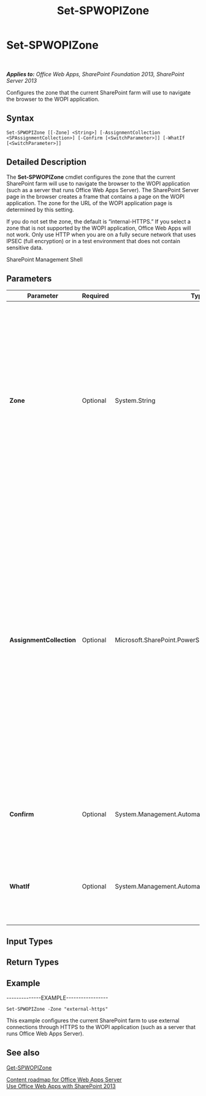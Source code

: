 ﻿---
title: Set-SPWOPIZone
TOCTitle: Set-SPWOPIZone
ms:assetid: bc751cc4-8ac8-45f7-b6ea-da6fcb5473ac
ms:mtpsurl: https://technet.microsoft.com/en-us/library/JJ219451(v=office.15)
ms:contentKeyID: 48409077
ms.date: 10/13/2017
mtps_version: v=office.15
---

# Set-SPWOPIZone

 

_**Applies to:** Office Web Apps, SharePoint Foundation 2013, SharePoint Server 2013_


Configures the zone that the current SharePoint farm will use to navigate the browser to the WOPI application.

## Syntax

    Set-SPWOPIZone [[-Zone] <String>] [-AssignmentCollection <SPAssignmentCollection>] [-Confirm [<SwitchParameter>]] [-WhatIf [<SwitchParameter>]]

## Detailed Description

The **Set-SPWOPIZone** cmdlet configures the zone that the current SharePoint farm will use to navigate the browser to the WOPI application (such as a server that runs Office Web Apps Server). The SharePoint Server page in the browser creates a frame that contains a page on the WOPI application. The zone for the URL of the WOPI application page is determined by this setting.

If you do not set the zone, the default is “internal-HTTPS.” If you select a zone that is not supported by the WOPI application, Office Web Apps will not work. Only use HTTP when you are on a fully secure network that uses IPSEC (full encryption) or in a test environment that does not contain sensitive data.

SharePoint Management Shell

## Parameters


<table>
<colgroup>
<col style="width: 25%" />
<col style="width: 25%" />
<col style="width: 25%" />
<col style="width: 25%" />
</colgroup>
<thead>
<tr class="header">
<th>Parameter</th>
<th>Required</th>
<th>Type</th>
<th>Description</th>
</tr>
</thead>
<tbody>
<tr class="odd">
<td><p><strong>Zone</strong></p></td>
<td><p>Optional</p></td>
<td><p>System.String</p></td>
<td><p>Specifies the zone. For a list of zones that the WOPI application supports, run <strong>Get-SPWOPIBinding</strong>.</p>
<p>If you have a SharePoint farm that's internal and external, specify external. If you have a SharePoint farm that's internal only, specify internal. Only use HTTP when you are on a fully secure network that uses IPSEC (full encryption) or in a test environment that does not contain sensitive data. The options are as follows:</p>
<p>- Internal-HTTP</p>
<p>- Internal-HTTPS</p>
<p>- External-HTTP</p>
<p>- External-HTTPS</p></td>
</tr>
<tr class="even">
<td><p><strong>AssignmentCollection</strong></p></td>
<td><p>Optional</p></td>
<td><p>Microsoft.SharePoint.PowerShell.SPAssignmentCollection</p></td>
<td><p>Manages objects for the purpose of proper disposal. Use of objects, such as <strong>SPWeb</strong> or <strong>SPSite</strong>, can use large amounts of memory and use of these objects in Windows PowerShell scripts requires proper memory management. Using the <strong>SPAssignment</strong> object, you can assign objects to a variable and dispose of the objects after they are needed to free up memory. When <strong>SPWeb</strong>, <strong>SPSite</strong>, or <strong>SPSiteAdministration</strong> objects are used, the objects are automatically disposed of if an assignment collection or the <strong>Global</strong> parameter is not used.</p>
<div class="alert">

> [!NOTE]
> When the <STRONG>Global</STRONG> parameter is used, all objects are contained in the global store. If objects are not immediately used, or disposed of by using the <STRONG>Stop-SPAssignment</STRONG> command, an out-of-memory scenario can occur.


</div></td>
</tr>
<tr class="odd">
<td><p><strong>Confirm</strong></p></td>
<td><p>Optional</p></td>
<td><p>System.Management.Automation.SwitchParameter</p></td>
<td><p>Prompts you for confirmation before executing the command. For more information, type the following command: <strong>get-help about_commonparameters</strong>.</p></td>
</tr>
<tr class="even">
<td><p><strong>WhatIf</strong></p></td>
<td><p>Optional</p></td>
<td><p>System.Management.Automation.SwitchParameter</p></td>
<td><p>Displays a message that describes the effect of the command instead of executing the command. For more information, type the following command: <strong>get-help about_commonparameters</strong>.</p></td>
</tr>
</tbody>
</table>


## Input Types

## Return Types

## Example

\--------------EXAMPLE-----------------

    Set-SPWOPIZone -Zone "external-https"

This example configures the current SharePoint farm to use external connections through HTTPS to the WOPI application (such as a server that runs Office Web Apps Server).

## See also


[Get-SPWOPIZone](get-spwopizone.md)  


[Content roadmap for Office Web Apps Server](content-roadmap-for-office-web-apps-server.md)  
[Use Office Web Apps with SharePoint 2013](use-office-web-apps-with-sharepoint-2013.md)

